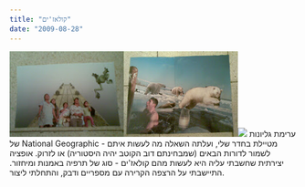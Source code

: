 ```yaml
---
title: "קולאז'ים"
date: "2009-08-28"
---
```


![](images/69aa7-28082009021.jpg)![](images/2251e-28082009022.jpg)[![](https://nurnachman.files.wordpress.com/2009/08/c3498-28082009024.jpg?w=225)](https://nurnachman.files.wordpress.com/2009/08/c3498-28082009024.jpg) ערימת גליונות של National Geographic מטיילת בחדר שלי, ועלתה השאלה מה לעשות איתם - לשמור לדורות הבאים (שמבחינתם דוב הקוטב יהיה היסטוריה) או לזרוק. אופציה יצירתית שחשבתי עליה היא לעשות מהם קולאז'ים - סוג של תרפיה באמנות ומיחזור. התיישבתי על הרצפה הקרירה עם מספריים ודבק, והתחלתי ליצור.
